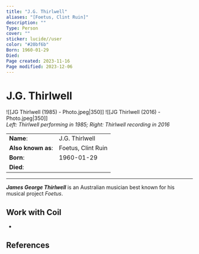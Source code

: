 ```yaml
---
title: "J.G. Thirlwell"
aliases: "[Foetus, Clint Ruin]"
description: ""
Type: Person
cover: ""
sticker: lucide//user
color: "#20bf6b"
Born: 1960-01-29
Died: 
Page created: 2023-11-16
Page modified: 2023-12-06
---
```


# J.G. Thirlwell

![[JG Thirlwell (1985) - Photo.jpeg|350]] ![[JG Thirlwell (2016) - Photo.jpeg|350]]  
*Left: Thirlwell performing in 1985; Right: Thirlwell recording in 2016*

|  |  |
| --- | --- |
| __Name__: | J.G. Thirlwell |
| __Also known as__: | Foetus, Clint Ruin |
| __Born__: | 1960-01-29 |
| __Died__: |  |

---

*__James George Thirlwell__* is an Australian musician best known for his musical project *Foetus*.

## Work with Coil

-

## References

